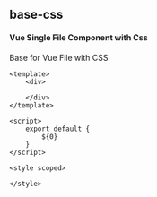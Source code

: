 ## base-css
#### Vue Single File Component with Css
Base for Vue File with CSS
```
<template>
	<div>

	</div>
</template>

<script>
	export default {
		${0}
	}
</script>

<style scoped>

</style>
```